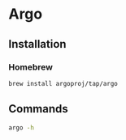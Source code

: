 # Argo

## Installation

### Homebrew

```sh
brew install argoproj/tap/argo
```

## Commands

```sh
argo -h
```
